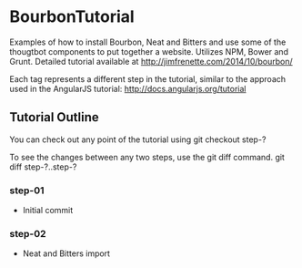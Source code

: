 BourbonTutorial
===============

Examples of how to install Bourbon, Neat and Bitters and use some of the thougtbot components to put together a website. Utilizes NPM, Bower and Grunt. Detailed tutorial available at http://jimfrenette.com/2014/10/bourbon/

Each tag represents a different step in the tutorial, similar to the approach used in the AngularJS tutorial: http://docs.angularjs.org/tutorial

## Tutorial Outline

You can check out any point of the tutorial using
    git checkout step-?

To see the changes between any two steps, use the git diff command.
    git diff step-?..step-?

### step-01

- Initial commit

### step-02

- Neat and Bitters import